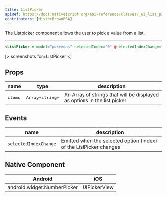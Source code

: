 ```yaml
---
title: ListPicker
apiRef: https://docs.nativescript.org/api-reference/classes/_ui_list_picker_.listpicker
contributors: [MisterBrownRSA]
---
```


The Listpicker component allows the user to pick a value from a list.

---

```html
<ListPicker v-model="pokemons" selectedIndex="0" @selectedIndexChange="selectedIndexChanged" />
```
[> screenshots for=ListPicker <]

## Props

| name | type | description |
|------|------|-------------|
| `items` | `Array<string>` | An Array of strings that will be displayed as options in the list picker

## Events

| name | description |
|------|-------------|
| `selectedIndexChange`| Emitted when the selected option (index) of the ListPicker changes

## Native Component

| Android | iOS |
|---------|-----|
| android.widget.NumberPicker | UIPickerView